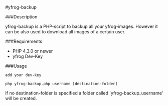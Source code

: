 #yfrog-backup

###Description

yfrog-backup is a PHP-script to backup all your yfrog-images. However it can be also used to download all images of a certain user.

###Requirements

* PHP 4.3.0 or newer
* yfrog Dev-Key

###Usage

	add your dev-key

	php yfrog-backup.php username [destination-folder]

If no destination-folder is specified a folder called 'yfrog-backup_username' will be created.
